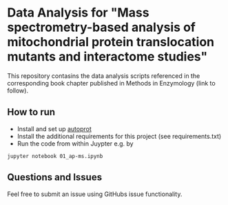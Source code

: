 # Data Analysis for "Mass spectrometry-based analysis of mitochondrial protein translocation mutants and interactome studies"

This repository contasins the data analysis scripts referenced in the corresponding book chapter published in Methods in Enzymology (link to follow).

## How to run
- Install and set up [autoprot]([https://github.com/ag-warscheid/autoprot)
- Install the additional requirements for this project (see requirements.txt)
- Run the code from within Juypter e.g. by

```jupyter notebook 01_ap-ms.ipynb```

## Questions and Issues

Feel free to submit an issue using GitHubs issue functionality.

